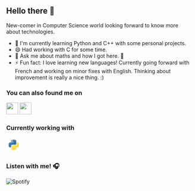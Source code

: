 ## Hello there 👋
New-comer in Computer Science world looking forward to know more about technologies.
- 🌱 I'm currently learning Python and C++ with some personal projects.
- 😄 Had working with C for some time.
- 💬 Ask me about maths and how I got here. 👀 
- ⚡ Fun fact: I love learning new languages! Currently going forward with French and working on minor fixes with English. Thinking about improvement is really a nice thing. :)

### You can also found me on
[<img fill="#26A5E4" height="32" width="32" hex="26A5E4" src="https://cdn.jsdelivr.net/npm/simple-icons@v4/icons/telegram.svg" />](https://t.me/Natansh) [<img height="32" width="32" src="https://cdn.jsdelivr.net/npm/simple-icons@v4/icons/linkedin.svg" />](https://www.linkedin.com/in/natan-sanches-0b79961bb/)

### Currently working with
<img height="40" width="40" src="https://raw.githubusercontent.com/github/explore/80688e429a7d4ef2fca1e82350fe8e3517d3494d/topics/python/python.png" />

### Listen with me! 🎧
![Spotify](https://novatorem-eosin-delta.vercel.app/api/spotify)

<!--
**natan-dot-com/natan-dot-com** is a ✨ _special_ ✨ repository because its `README.md` (this file) appears on your GitHub profile.
